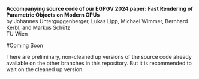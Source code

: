 **Accompanying source code of our EGPGV 2024 paper: Fast Rendering of Parametric Objects on Modern GPUs**     
by Johannes Unterguggenberger, Lukas Lipp, Michael Wimmer, Bernhard Kerbl, and Markus Schütz      
TU Wien

#Coming Soon

There are preliminary, non-cleaned up versions of the source code already available on the other branches in this repository. But it is recommended to wait on the cleaned up version.
